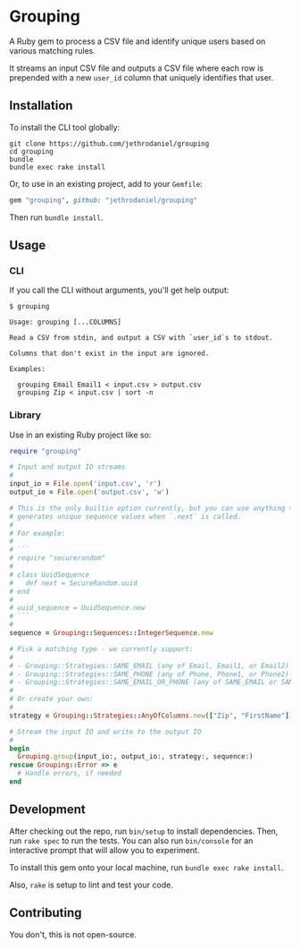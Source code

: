 # Grouping

A Ruby gem to process a CSV file and identify unique users based on various matching rules.

It streams an input CSV file and outputs a CSV file where each row is prepended with a new `user_id` column that uniquely identifies that user.

## Installation

To install the CLI tool globally:

```shell
git clone https://github.com/jethrodaniel/grouping
cd grouping
bundle
bundle exec rake install
```

Or, to use in an existing project, add to your `Gemfile`:

```ruby
gem "grouping", github: "jethrodaniel/grouping"
```

Then run `bundle install`.

## Usage

### CLI

If you call the CLI without arguments, you'll get help output:

```
$ grouping

Usage: grouping [...COLUMNS]

Read a CSV from stdin, and output a CSV with `user_id`s to stdout.

Columns that don't exist in the input are ignored.

Examples:

  grouping Email Email1 < input.csv > output.csv
  grouping Zip < input.csv | sort -n
```

### Library

Use in an existing Ruby project like so:

```ruby
require "grouping"

# Input and output IO streams
#
input_io = File.open('input.csv', 'r')
output_io = File.open('output.csv', 'w')

# This is the only builtin option currently, but you can use anything that
# generates unique sequence values when `.next` is called.
#
# For example:
#
# ```
# require "securerandom"
#
# class UuidSequence
#   def next = SecureRandom.uuid
# end
#
# uuid_sequence = UuidSequence.new
# ```
#
sequence = Grouping::Sequences::IntegerSequence.new

# Pick a matching type - we currently support:
#
# - Grouping::Strategies::SAME_EMAIL (any of Email, Email1, or Email2)
# - Grouping::Strategies::SAME_PHONE (any of Phone, Phone1, or Phone2)
# - Grouping::Strategies::SAME_EMAIL_OR_PHONE (any of SAME_EMAIL or SAME_PHONE)
#
# Or create your own:
#
strategy = Grouping::Strategies::AnyOfColumns.new(["Zip", "FirstName"])

# Stream the input IO and write to the output IO
#
begin
  Grouping.group(input_io:, output_io:, strategy:, sequence:)
rescue Grouping::Error => e
  # Handle errors, if needed
end
```

## Development

After checking out the repo, run `bin/setup` to install dependencies. Then, run `rake spec` to run the tests. You can also run `bin/console` for an interactive prompt that will allow you to experiment.

To install this gem onto your local machine, run `bundle exec rake install`.

Also, `rake` is setup to lint and test your code.

## Contributing

You don't, this is not open-source.
